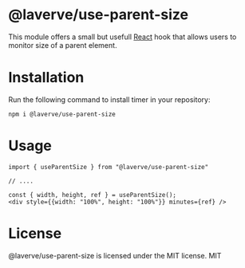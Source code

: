 # @laverve/use-parent-size

This module offers a small but usefull [React](https://react.dev/) hook that allows users to monitor size of a parent element.

# Installation
Run the following command to install timer in your repository:

```
npm i @laverve/use-parent-size
```

# Usage

```
import { useParentSize } from "@laverve/use-parent-size"

// ....

const { width, height, ref } = useParentSize();
<div style={{width: "100%", height: "100%"}} minutes={ref} />
```

# License

@laverve/use-parent-size is licensed under the MIT license. MIT
